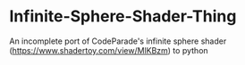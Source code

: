 # Infinite-Sphere-Shader-Thing
An incomplete port of CodeParade's infinite sphere shader (https://www.shadertoy.com/view/MlKBzm) to python
